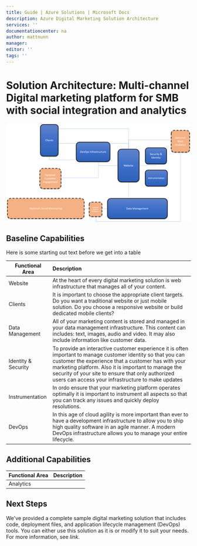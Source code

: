 ```yaml
---
title: Guide | Azure Solutions | Microsoft Docs
description: Azure Digital Marketing Solution Architecture
services: ''
documentationcenter: na
author: mattnunn
manager: 
editor: ''
tags: ''
---
```


# Solution Architecture: Multi-channel Digital marketing platform for SMB with social integration and analytics

![alt text](img/Functional-Area-Diagram.png "Functional Area Diagram")

## Baseline Capabilities
Here is some starting out text before we get into a table

| Functional Area | Description|
|---------------- |:-------------|
| Website | At the heart of every digital marketing solution is web infrastructure that manages all of your content. |
|Clients| It is important to choose the appropriate client targets. Do you want a traditional website or just mobile solution. Do you choose a responsive website or build dedicated mobile clients?|
|Data Management| All of your marketing content is stored and managed in your data management infrastructure. This content can includes: text, images, audio and video. It may also include information like customer data.|
|Identity & Security| To provide an interactive customer experience it is often important to manage customer identity so that you can customer the experience that a customer has with your marketing platform. Also it is important to manage the security of your site to ensure that only authorized users can access your infrastructure to make updates |
|Instrumentation| In ordo ensure that your marketing platform operates optimally it is important to instrument all aspects so that you can track any issues and quickly deploy resolutions.|
|DevOps| In this age of cloud agility is more important than ever to have a development infrastructure to allow you to ship high quality software in an agile manner. A modern DevOps infrastructure allows you to manage your entire lifecycle. |

## Additional Capabilities
|Functional Area | Description |
|----------------|:-----------:|
|Analytics | 

## Next Steps

We've provided a complete sample digital marketing solution that includes code, deployment files, and application lifecycle management (DevOps) tools. You can either use this solution as it is or modify it to suit your needs. For more information, see *link*.


